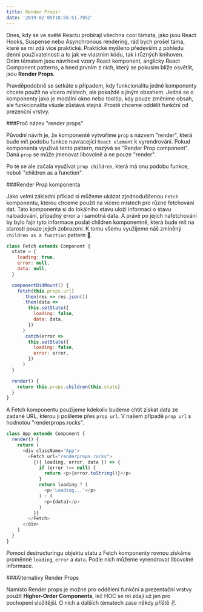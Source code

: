 ```yaml
---
title: Render Props!
date: '2019-02-05T18:56:51.705Z'
---
```


Dnes, kdy se ve světě Reactu probírají všechna cool támata, jako jsou React
Hooks, Suspense nebo Asynchronous rendering, rád bych prošel táma, které se mi
zdá více praktické. Praktické myšleno především z pohledu denní používatelnosti
a to jak ve vlastním kódu, tak i různých knihoven. Oním tématem jsou návrhové
vzory React komponent, anglicky React Component patterns, a hned prvním z nich,
který se pokusím blíže osvětlit, jsou **Render Props**.

Pravděpodobně se setkáte s případem, kdy funkcionalitu jedné komponenty chcete
použít na vícero místech, ale pokaždé s jiným obsahem. Jedná se o komponenty
jako je modální okno nebo tooltip, kdy pouze změníme obsah, ale funkcionalita
všude zůstává stejná. Prostě chceme oddělit funkční od prezenční vrstvy.

###Proč název "render props"

Původní návrh je, že komponentě vytvoříme `prop` s názvem "render", která bude
mít podobu funkce navracející `React element` k vyrendrování. Pokud komponenta
využívá tento pattern, nazývá se "Render Prop component". Daná `prop` se může
jmenovat libovolně a ne pouze "render".

Po té se ale začala využívat `prop children`, která má onu podobu funkce, neboli
"children as a function".

###Render Prop komponenta

Jako velmi základní příklad si můžeme ukázat zjednoduššenou `Fetch` komponentu,
kterou chceme použít na vícero místech pro různé fetchování dat. Tato komponenta
si do lokálního stavu uloží informaci o stavu naloadování, případný error a i
samotná data. A právě po jejich nafetchování by bylo fajn tyto informace poslat
children komponentně, která bude mít na starosti pouze jejich zobrazení. K tomu
všemu využijeme náš zmíněný `children as a function` pattern 🤘.

```javascript
class Fetch extends Component {
  state = {
    loading: true,
    error: null,
    data: null,
  }

  componentDidMount() {
    fetch(this.props.url)
      .then(res => res.json())
      .then(data =>
        this.setState({
          loading: false,
          data: data,
        })
      )
      .catch(error =>
        this.setState({
          loading: false,
          error: error,
        })
      )
  }

  render() {
    return this.props.children(this.state)
  }
}
```

A Fetch komponentu použijeme kdekoliv budeme chtít získat data ze zadané URL,
kterou ji pošleme přes `prop url`. V našem případě `prop url` s hodnotou
"renderprops.rocks".

```javascript
class App extends Component {
  render() {
    return (
      <div className="App">
        <Fetch url="renderprops.rocks">
          {({ loading, error, data }) => {
            if (error !== null) {
              return <p>{error.toString()}</p>
            }
            return loading ? (
              <p>'Loading...'</p>
            ) : (
              <p>{data}</p>
            )
          }}
        </Fetch>
      </div>
    )
  }
}
```

Pomocí destructuringu objektu statu z Fetch komponenty rovnou získáme proměnné
`loading`, `error` a `data`. Podle nich můžeme vyrendrovat libovolné informace.

###Alternativy Render Props

Namísto Render props je možné pro oddělení funkční a prezentační vrstvy použít
**Higher-Order Components**, leč HOC se mi zdají už jen pro pochopení
složitější. O nich a dalších tématech zase někdy příště ✌️.
